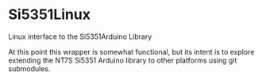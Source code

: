 # Si5351Linux
Linux interface to the Si5351Arduino Library

At this point this wrapper is somewhat functional, but its intent is to explore
extending the NT7S Si5351 Arduino library to other platforms using git submodules.
